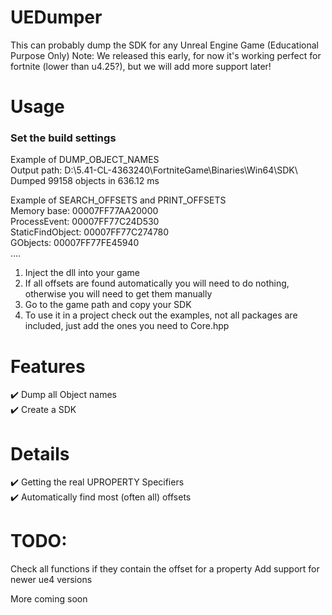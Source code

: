 # UEDumper
This can probably dump the SDK for any Unreal Engine Game (Educational Purpose Only)
Note: We released this early, for now it's working perfect for fortnite (lower than u4.25?), but we will add more support later!

# Usage

### Set the build settings  
Example of DUMP_OBJECT_NAMES  
Output path: D:\5.41-CL-4363240\FortniteGame\Binaries\Win64\SDK\  
Dumped 99158 objects in 636.12 ms  
  
Example of SEARCH_OFFSETS and PRINT_OFFSETS  
Memory base: 00007FF77AA20000  
ProcessEvent: 00007FF77C24D530  
StaticFindObject: 00007FF77C274780  
GObjects: 00007FF77FE45940  
....
  
1. Inject the dll into your game
2. If all offsets are found automatically you will need to do nothing, otherwise you will need to get them manually
3. Go to the game path and copy your SDK
4. To use it in a project check out the examples, not all packages are included, just add the ones you need to Core.hpp

# Features
✔️ Dump all Object names  
✔️ Create a SDK  
  
# Details  
✔️ Getting the real UPROPERTY Specifiers  
✔️ Automatically find most (often all) offsets

# TODO:
Check all functions if they contain the offset for a property
Add support for newer ue4 versions
 
More coming soon
